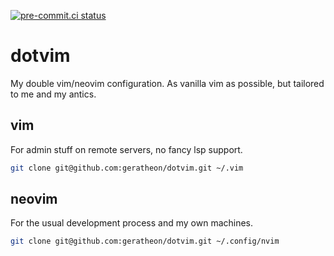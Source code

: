 [![pre-commit.ci status](https://results.pre-commit.ci/badge/github/jkuball/dotvim/master.svg)](https://results.pre-commit.ci/latest/github/jkuball/dotvim/master)

# dotvim

My double vim/neovim configuration. As vanilla vim as possible, but tailored to me and my antics.

## vim

For admin stuff on remote servers, no fancy lsp support.

```bash
git clone git@github.com:geratheon/dotvim.git ~/.vim
```

## neovim

For the usual development process and my own machines.

```bash
git clone git@github.com:geratheon/dotvim.git ~/.config/nvim
```
